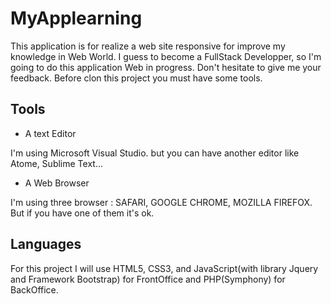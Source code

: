 # MyApplearning
This application is for realize a web site responsive for improve my knowledge in Web World. I guess to become a FullStack Developper, so I'm going to do this application Web in progress. Don't hesitate to give me your feedback.
Before clon this project you must have some tools.

## Tools

* A text Editor

I'm using Microsoft Visual Studio. but you can have another editor like Atome, Sublime Text...

* A Web Browser

I'm using three browser : SAFARI, GOOGLE CHROME, MOZILLA FIREFOX. But if you have one of them it's ok.

## Languages 

For this project I will use HTML5, CSS3, and JavaScript(with library Jquery and Framework Bootstrap) for FrontOffice and PHP(Symphony) for BackOffice.